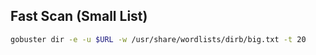 ## Fast Scan (Small List)
```bash
gobuster dir -e -u $URL -w /usr/share/wordlists/dirb/big.txt -t 20
```

